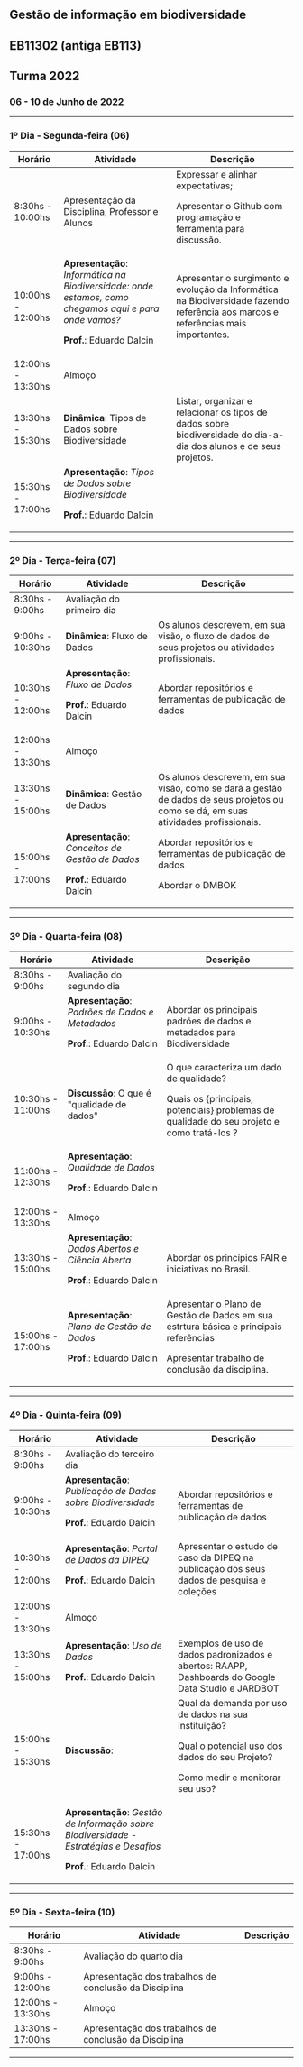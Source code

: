 ## Gestão de informação em biodiversidade
## EB11302 (antiga EB113)
## Turma 2022
### 06 - 10 de Junho de 2022
---
### __1º Dia - Segunda-feira (06)__
| Horário | Atividade | Descrição |
|---|---|---|
| 8:30hs - 10:00hs | Apresentação da Disciplina, Professor e Alunos  | Expressar e alinhar expectativas;<p>Apresentar o Github com programação e ferramenta para discussão.|
| 10:00hs - 12:00hs | __Apresentação__: _Informática na Biodiversidade: onde estamos, como chegamos aqui e para onde vamos?_<p>__Prof.__: Eduardo Dalcin | Apresentar o surgimento e evolução da Informática na Biodiversidade fazendo referência aos marcos e referências mais importantes.
| 12:00hs - 13:30hs | Almoço |
| 13:30hs - 15:30hs | __Dinâmica__: Tipos de Dados sobre Biodiversidade | Listar, organizar e relacionar os tipos de dados sobre biodiversidade do dia-a-dia dos alunos e de seus projetos. |
| 15:30hs - 17:00hs | __Apresentação__: _Tipos de Dados sobre Biodiversidade_<p>__Prof.__: Eduardo Dalcin |
---
### __2º Dia - Terça-feira (07)__
| Horário | Atividade | Descrição |
|---|---|---|
| 8:30hs - 9:00hs  | Avaliação do primeiro dia |   |
| 9:00hs - 10:30hs | __Dinâmica__: Fluxo de Dados | Os alunos descrevem, em sua visão, o fluxo de dados de seus projetos ou atividades profissionais. |
| 10:30hs - 12:00hs | __Apresentação__: _Fluxo de Dados_<p>__Prof.__: Eduardo Dalcin | Abordar repositórios e ferramentas de publicação de dados   |
| 12:00hs - 13:30hs | Almoço |
| 13:30hs - 15:00hs | __Dinâmica__: Gestão de Dados | Os alunos descrevem, em sua visão, como se dará a gestão de dados de seus projetos ou como se dá, em suas atividades profissionais. |
| 15:00hs - 17:00hs | __Apresentação__: _Conceitos de Gestão de Dados_<p>__Prof.__: Eduardo Dalcin | Abordar repositórios e ferramentas de publicação de dados<p>Abordar o DMBOK   |
---
### __3º Dia - Quarta-feira (08)__
| Horário | Atividade | Descrição |
|---|---|---|
| 8:30hs - 9:00hs  | Avaliação do segundo dia |   |
| 9:00hs - 10:30hs | __Apresentação__: _Padrões de Dados e Metadados_<p>__Prof.__: Eduardo Dalcin | Abordar os principais padrões de dados e metadados para Biodiversidade |
| 10:30hs - 11:00hs | __Discussão__: O que é "qualidade de dados" | O que caracteriza um dado de qualidade?<p>Quais os {principais, potenciais} problemas de qualidade do seu projeto e como tratá-los ? |
| 11:00hs - 12:30hs | __Apresentação__: _Qualidade de Dados_<p>__Prof.__: Eduardo Dalcin |  |
| 12:00hs - 13:30hs | Almoço |
| 13:30hs - 15:00hs | __Apresentação__:  _Dados Abertos e Ciência Aberta_<p>__Prof.__: Eduardo Dalcin | Abordar os princípios FAIR e iniciativas no Brasil. |
| 15:00hs - 17:00hs | __Apresentação__:  _Plano de Gestão de Dados_<p>__Prof.__: Eduardo Dalcin | Apresentar o Plano de Gestão de Dados em sua estrtura básica e principais referências<p>Apresentar trabalho de conclusão da disciplina. |
---
### __4º Dia - Quinta-feira (09)__
| Horário | Atividade | Descrição |
|---|---|---|
| 8:30hs - 9:00hs  | Avaliação do terceiro dia |   |
| 9:00hs - 10:30hs | __Apresentação__: _Publicação de Dados sobre Biodiversidade_<p>__Prof.__: Eduardo Dalcin | Abordar repositórios e ferramentas de publicação de dados   |
| 10:30hs - 12:00hs | __Apresentação__: _Portal de Dados da DIPEQ_<p>__Prof.__: Eduardo Dalcin | Apresentar o estudo de caso da DIPEQ na publicação dos seus dados de pesquisa e coleções |
| 12:00hs - 13:30hs | Almoço |
| 13:30hs - 15:00hs | __Apresentação__: _Uso de Dados_<p>__Prof.__: Eduardo Dalcin | Exemplos de uso de dados padronizados e abertos: RAAPP, Dashboards do Google Data Studio e JARDBOT |
| 15:00hs - 15:30hs | __Discussão__:  | Qual da demanda por uso de dados na sua instituição?<p>Qual o potencial uso dos dados do seu Projeto?<p>Como medir e monitorar seu uso? |
| 15:30hs - 17:00hs | __Apresentação__:  _Gestão de Informação sobre Biodiversidade - Estratégias e Desafios_<p>__Prof.__: Eduardo Dalcin |  |
---
### __5º Dia - Sexta-feira (10)__
| Horário | Atividade | Descrição |
|---|---|---|
| 8:30hs - 9:00hs  | Avaliação do quarto dia |   |
| 9:00hs - 12:00hs  | Apresentação dos trabalhos de conclusão da Disciplina  |   |
| 12:00hs - 13:30hs | Almoço |
| 13:30hs - 17:00hs  | Apresentação dos trabalhos de conclusão da Disciplina  |   |
---
